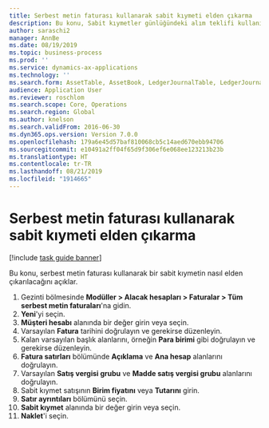 ```yaml
---
title: Serbest metin faturası kullanarak sabit kıymeti elden çıkarma
description: Bu konu, Sabit kıymetler günlüğündeki alım teklifi kullanılarak bir sabit kıymetin nasıl alındığını açıklar.
author: saraschi2
manager: AnnBe
ms.date: 08/19/2019
ms.topic: business-process
ms.prod: ''
ms.service: dynamics-ax-applications
ms.technology: ''
ms.search.form: AssetTable, AssetBook, LedgerJournalTable, LedgerJournalTransAsset, SysQueryForm
audience: Application User
ms.reviewer: roschlom
ms.search.scope: Core, Operations
ms.search.region: Global
ms.author: knelson
ms.search.validFrom: 2016-06-30
ms.dyn365.ops.version: Version 7.0.0
ms.openlocfilehash: 179a6e45d57baf810068cb5c14aed670ebb94706
ms.sourcegitcommit: e10491a2ff04f65d9f306ef6e068ee123213b23b
ms.translationtype: HT
ms.contentlocale: tr-TR
ms.lasthandoff: 08/21/2019
ms.locfileid: "1914665"
---
```

# <a name="dispose-of-a-fixed-asset-using-a-free-text-invoice"></a>Serbest metin faturası kullanarak sabit kıymeti elden çıkarma

[!include [task guide banner](../../includes/task-guide-banner.md)]

Bu konu, serbest metin faturası kullanarak bir sabit kıymetin nasıl elden çıkarılacağını açıklar.

1. Gezinti bölmesinde **Modüller > Alacak hesapları > Faturalar > Tüm serbest metin faturaları**'na gidin.
2. **Yeni**'yi seçin.
3. **Müşteri hesabı** alanında bir değer girin veya seçin.
4. Varsayılan **Fatura** tarihini doğrulayın ve gerekirse düzenleyin.
5. Kalan varsayılan başlık alanlarını, örneğin **Para birimi** gibi doğrulayın ve gerekirse düzenleyin.
6. **Fatura satırları** bölümünde **Açıklama** ve **Ana hesap** alanlarını doğrulayın.
7. Varsayılan **Satış vergisi grubu** ve **Madde satış vergisi grubu** alanlarını doğrulayın.
8. Sabit kıymet satışının **Birim fiyatını** veya **Tutarını** girin.
9. **Satır ayrıntıları** bölümünü seçin.  
10. **Sabit kıymet** alanında bir değer girin veya seçin.
11. **Naklet**'i seçin. 

